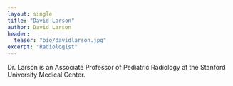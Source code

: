 ```yaml
---
layout: single
title: "David Larson"
author: David Larson
header:
  teaser: "bio/davidlarson.jpg"
excerpt: "Radiologist" 
---
```


<p>Dr. Larson is an Associate Professor of Pediatric Radiology at the Stanford University Medical Center.</p>
